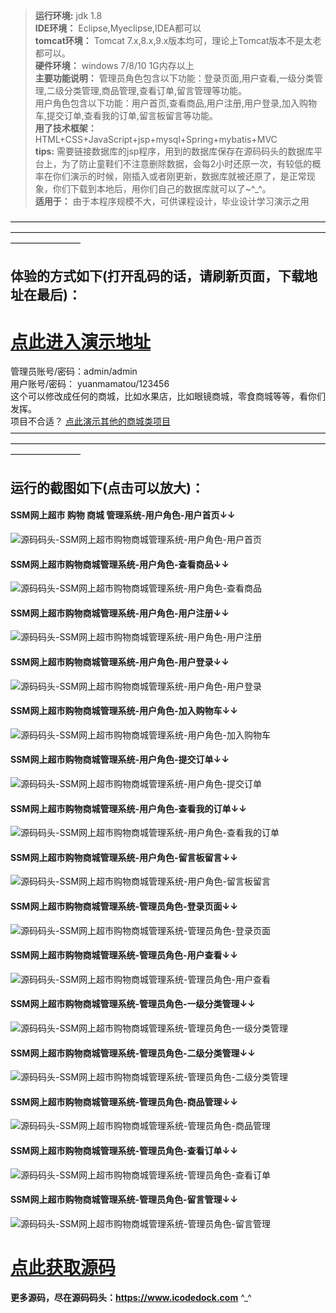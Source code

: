 >  **运行环境:** jdk 1.8  
>  **IDE环境：** Eclipse,Myeclipse,IDEA都可以  
>  **tomcat环境：** Tomcat 7.x,8.x,9.x版本均可，理论上Tomcat版本不是太老都可以。  
>  **硬件环境：** windows 7/8/10 1G内存以上  
>  **主要功能说明：** 管理员角色包含以下功能：登录页面,用户查看,一级分类管理,二级分类管理,商品管理,查看订单,留言管理等功能。  
用户角色包含以下功能：用户首页,查看商品,用户注册,用户登录,加入购物车,提交订单,查看我的订单,留言板留言等功能。  
>  **用了技术框架：** HTML+CSS+JavaScript+jsp+mysql+Spring+mybatis+MVC  
>  **tips:** 需要链接数据库的jsp程序，用到的数据库保存在源码码头的数据库平台上，为了防止童鞋们不注意删除数据，会每2小时还原一次，有较低的概率在你们演示的时候，刚插入或者刚更新，数据库就被还原了，是正常现象，你们下载到本地后，用你们自己的数据库就可以了~^_^。  
>  **适用于：** 由于本程序规模不大，可供课程设计，毕业设计学习演示之用  
  

————————————————————————————————————————————————————————————————————————————————
## 体验的方式如下(打开乱码的话，请刷新页面，下载地址在最后)：
# <a  rel="nofollow"  href="http://demo.icodedock.com/ssm_shop" target="_blank"><u>点此进入演示地址</u></a>
管理员账号/密码：admin/admin  
用户账号/密码： yuanmamatou/123456  
这个可以修改成任何的商城，比如水果店，比如眼镜商城，零食商城等等，看你们发挥。  
项目不合适？ <a  rel="nofollow"  href="https://www.icodedock.com/article/category/shop.html" target="_blank"><u>点此演示其他的商城类项目</u></a>
————————————————————————————————————————————————————————————————————————————————
## 运行的截图如下(点击可以放大)：
#### SSM网上超市 购物 商城 管理系统-用户角色-用户首页↓↓
![源码码头-SSM网上超市购物商城管理系统-用户角色-用户首页](http://images.icodedock.com/JAVA/JAVAEE/SSM%E7%BD%91%E4%B8%8A%E8%B6%85%E5%B8%82%E8%B4%AD%E7%89%A9%E5%95%86%E5%9F%8E%E7%AE%A1%E7%90%86%E7%B3%BB%E7%BB%9F/%E7%94%A8%E6%88%B7%E8%A7%92%E8%89%B2/%E7%94%A8%E6%88%B7%E9%A6%96%E9%A1%B5.png?imageView2/0/format/jpg/interlace/1/q/100|watermark/1/image/aHR0cDovL2ltYWdlcy5pY29kZWRvY2suY29tL21hcmsucG5n/dissolve/80/gravity/SouthEast/dx/10/dy/10|imageslim)
#### SSM网上超市购物商城管理系统-用户角色-查看商品↓↓
![源码码头-SSM网上超市购物商城管理系统-用户角色-查看商品](http://images.icodedock.com/JAVA/JAVAEE/SSM%E7%BD%91%E4%B8%8A%E8%B6%85%E5%B8%82%E8%B4%AD%E7%89%A9%E5%95%86%E5%9F%8E%E7%AE%A1%E7%90%86%E7%B3%BB%E7%BB%9F/%E7%94%A8%E6%88%B7%E8%A7%92%E8%89%B2/%E6%9F%A5%E7%9C%8B%E5%95%86%E5%93%81.png?imageView2/0/format/jpg/interlace/1/q/100|watermark/1/image/aHR0cDovL2ltYWdlcy5pY29kZWRvY2suY29tL21hcmsucG5n/dissolve/80/gravity/SouthEast/dx/10/dy/10|imageslim)
#### SSM网上超市购物商城管理系统-用户角色-用户注册↓↓
![源码码头-SSM网上超市购物商城管理系统-用户角色-用户注册](http://images.icodedock.com/JAVA/JAVAEE/SSM%E7%BD%91%E4%B8%8A%E8%B6%85%E5%B8%82%E8%B4%AD%E7%89%A9%E5%95%86%E5%9F%8E%E7%AE%A1%E7%90%86%E7%B3%BB%E7%BB%9F/%E7%94%A8%E6%88%B7%E8%A7%92%E8%89%B2/%E7%94%A8%E6%88%B7%E6%B3%A8%E5%86%8C.png?imageView2/0/format/jpg/interlace/1/q/100|watermark/1/image/aHR0cDovL2ltYWdlcy5pY29kZWRvY2suY29tL21hcmsucG5n/dissolve/80/gravity/SouthEast/dx/10/dy/10|imageslim)
#### SSM网上超市购物商城管理系统-用户角色-用户登录↓↓
![源码码头-SSM网上超市购物商城管理系统-用户角色-用户登录](http://images.icodedock.com/JAVA/JAVAEE/SSM%E7%BD%91%E4%B8%8A%E8%B6%85%E5%B8%82%E8%B4%AD%E7%89%A9%E5%95%86%E5%9F%8E%E7%AE%A1%E7%90%86%E7%B3%BB%E7%BB%9F/%E7%94%A8%E6%88%B7%E8%A7%92%E8%89%B2/%E7%94%A8%E6%88%B7%E7%99%BB%E5%BD%95.png?imageView2/0/format/jpg/interlace/1/q/100|watermark/1/image/aHR0cDovL2ltYWdlcy5pY29kZWRvY2suY29tL21hcmsucG5n/dissolve/80/gravity/SouthEast/dx/10/dy/10|imageslim)
#### SSM网上超市购物商城管理系统-用户角色-加入购物车↓↓
![源码码头-SSM网上超市购物商城管理系统-用户角色-加入购物车](http://images.icodedock.com/JAVA/JAVAEE/SSM%E7%BD%91%E4%B8%8A%E8%B6%85%E5%B8%82%E8%B4%AD%E7%89%A9%E5%95%86%E5%9F%8E%E7%AE%A1%E7%90%86%E7%B3%BB%E7%BB%9F/%E7%94%A8%E6%88%B7%E8%A7%92%E8%89%B2/%E5%8A%A0%E5%85%A5%E8%B4%AD%E7%89%A9%E8%BD%A6.png?imageView2/0/format/jpg/interlace/1/q/100|watermark/1/image/aHR0cDovL2ltYWdlcy5pY29kZWRvY2suY29tL21hcmsucG5n/dissolve/80/gravity/SouthEast/dx/10/dy/10|imageslim)
#### SSM网上超市购物商城管理系统-用户角色-提交订单↓↓
![源码码头-SSM网上超市购物商城管理系统-用户角色-提交订单](http://images.icodedock.com/JAVA/JAVAEE/SSM%E7%BD%91%E4%B8%8A%E8%B6%85%E5%B8%82%E8%B4%AD%E7%89%A9%E5%95%86%E5%9F%8E%E7%AE%A1%E7%90%86%E7%B3%BB%E7%BB%9F/%E7%94%A8%E6%88%B7%E8%A7%92%E8%89%B2/%E6%8F%90%E4%BA%A4%E8%AE%A2%E5%8D%95.png?imageView2/0/format/jpg/interlace/1/q/100|watermark/1/image/aHR0cDovL2ltYWdlcy5pY29kZWRvY2suY29tL21hcmsucG5n/dissolve/80/gravity/SouthEast/dx/10/dy/10|imageslim)
#### SSM网上超市购物商城管理系统-用户角色-查看我的订单↓↓
![源码码头-SSM网上超市购物商城管理系统-用户角色-查看我的订单](http://images.icodedock.com/JAVA/JAVAEE/SSM%E7%BD%91%E4%B8%8A%E8%B6%85%E5%B8%82%E8%B4%AD%E7%89%A9%E5%95%86%E5%9F%8E%E7%AE%A1%E7%90%86%E7%B3%BB%E7%BB%9F/%E7%94%A8%E6%88%B7%E8%A7%92%E8%89%B2/%E6%9F%A5%E7%9C%8B%E6%88%91%E7%9A%84%E8%AE%A2%E5%8D%95.png?imageView2/0/format/jpg/interlace/1/q/100|watermark/1/image/aHR0cDovL2ltYWdlcy5pY29kZWRvY2suY29tL21hcmsucG5n/dissolve/80/gravity/SouthEast/dx/10/dy/10|imageslim)
#### SSM网上超市购物商城管理系统-用户角色-留言板留言↓↓
![源码码头-SSM网上超市购物商城管理系统-用户角色-留言板留言](http://images.icodedock.com/JAVA/JAVAEE/SSM%E7%BD%91%E4%B8%8A%E8%B6%85%E5%B8%82%E8%B4%AD%E7%89%A9%E5%95%86%E5%9F%8E%E7%AE%A1%E7%90%86%E7%B3%BB%E7%BB%9F/%E7%94%A8%E6%88%B7%E8%A7%92%E8%89%B2/%E7%95%99%E8%A8%80%E6%9D%BF%E7%95%99%E8%A8%80.png?imageView2/0/format/jpg/interlace/1/q/100|watermark/1/image/aHR0cDovL2ltYWdlcy5pY29kZWRvY2suY29tL21hcmsucG5n/dissolve/80/gravity/SouthEast/dx/10/dy/10|imageslim)
#### SSM网上超市购物商城管理系统-管理员角色-登录页面↓↓
![源码码头-SSM网上超市购物商城管理系统-管理员角色-登录页面](http://images.icodedock.com/JAVA/JAVAEE/SSM%E7%BD%91%E4%B8%8A%E8%B6%85%E5%B8%82%E8%B4%AD%E7%89%A9%E5%95%86%E5%9F%8E%E7%AE%A1%E7%90%86%E7%B3%BB%E7%BB%9F/%E7%AE%A1%E7%90%86%E5%91%98%E8%A7%92%E8%89%B2/%E7%99%BB%E5%BD%95%E9%A1%B5%E9%9D%A2.png?imageView2/0/format/jpg/interlace/1/q/100|watermark/1/image/aHR0cDovL2ltYWdlcy5pY29kZWRvY2suY29tL21hcmsucG5n/dissolve/80/gravity/SouthEast/dx/10/dy/10|imageslim)
#### SSM网上超市购物商城管理系统-管理员角色-用户查看↓↓
![源码码头-SSM网上超市购物商城管理系统-管理员角色-用户查看](http://images.icodedock.com/JAVA/JAVAEE/SSM%E7%BD%91%E4%B8%8A%E8%B6%85%E5%B8%82%E8%B4%AD%E7%89%A9%E5%95%86%E5%9F%8E%E7%AE%A1%E7%90%86%E7%B3%BB%E7%BB%9F/%E7%AE%A1%E7%90%86%E5%91%98%E8%A7%92%E8%89%B2/%E7%94%A8%E6%88%B7%E6%9F%A5%E7%9C%8B.png?imageView2/0/format/jpg/interlace/1/q/100|watermark/1/image/aHR0cDovL2ltYWdlcy5pY29kZWRvY2suY29tL21hcmsucG5n/dissolve/80/gravity/SouthEast/dx/10/dy/10|imageslim)
#### SSM网上超市购物商城管理系统-管理员角色-一级分类管理↓↓
![源码码头-SSM网上超市购物商城管理系统-管理员角色-一级分类管理](http://images.icodedock.com/JAVA/JAVAEE/SSM%E7%BD%91%E4%B8%8A%E8%B6%85%E5%B8%82%E8%B4%AD%E7%89%A9%E5%95%86%E5%9F%8E%E7%AE%A1%E7%90%86%E7%B3%BB%E7%BB%9F/%E7%AE%A1%E7%90%86%E5%91%98%E8%A7%92%E8%89%B2/%E4%B8%80%E7%BA%A7%E5%88%86%E7%B1%BB%E7%AE%A1%E7%90%86.png?imageView2/0/format/jpg/interlace/1/q/100|watermark/1/image/aHR0cDovL2ltYWdlcy5pY29kZWRvY2suY29tL21hcmsucG5n/dissolve/80/gravity/SouthEast/dx/10/dy/10|imageslim)
#### SSM网上超市购物商城管理系统-管理员角色-二级分类管理↓↓
![源码码头-SSM网上超市购物商城管理系统-管理员角色-二级分类管理](http://images.icodedock.com/JAVA/JAVAEE/SSM%E7%BD%91%E4%B8%8A%E8%B6%85%E5%B8%82%E8%B4%AD%E7%89%A9%E5%95%86%E5%9F%8E%E7%AE%A1%E7%90%86%E7%B3%BB%E7%BB%9F/%E7%AE%A1%E7%90%86%E5%91%98%E8%A7%92%E8%89%B2/%E4%BA%8C%E7%BA%A7%E5%88%86%E7%B1%BB%E7%AE%A1%E7%90%86.png?imageView2/0/format/jpg/interlace/1/q/100|watermark/1/image/aHR0cDovL2ltYWdlcy5pY29kZWRvY2suY29tL21hcmsucG5n/dissolve/80/gravity/SouthEast/dx/10/dy/10|imageslim)
#### SSM网上超市购物商城管理系统-管理员角色-商品管理↓↓
![源码码头-SSM网上超市购物商城管理系统-管理员角色-商品管理](http://images.icodedock.com/JAVA/JAVAEE/SSM%E7%BD%91%E4%B8%8A%E8%B6%85%E5%B8%82%E8%B4%AD%E7%89%A9%E5%95%86%E5%9F%8E%E7%AE%A1%E7%90%86%E7%B3%BB%E7%BB%9F/%E7%AE%A1%E7%90%86%E5%91%98%E8%A7%92%E8%89%B2/%E5%95%86%E5%93%81%E7%AE%A1%E7%90%86.png?imageView2/0/format/jpg/interlace/1/q/100|watermark/1/image/aHR0cDovL2ltYWdlcy5pY29kZWRvY2suY29tL21hcmsucG5n/dissolve/80/gravity/SouthEast/dx/10/dy/10|imageslim)
#### SSM网上超市购物商城管理系统-管理员角色-查看订单↓↓
![源码码头-SSM网上超市购物商城管理系统-管理员角色-查看订单](http://images.icodedock.com/JAVA/JAVAEE/SSM%E7%BD%91%E4%B8%8A%E8%B6%85%E5%B8%82%E8%B4%AD%E7%89%A9%E5%95%86%E5%9F%8E%E7%AE%A1%E7%90%86%E7%B3%BB%E7%BB%9F/%E7%AE%A1%E7%90%86%E5%91%98%E8%A7%92%E8%89%B2/%E6%9F%A5%E7%9C%8B%E8%AE%A2%E5%8D%95.png?imageView2/0/format/jpg/interlace/1/q/100|watermark/1/image/aHR0cDovL2ltYWdlcy5pY29kZWRvY2suY29tL21hcmsucG5n/dissolve/80/gravity/SouthEast/dx/10/dy/10|imageslim)
#### SSM网上超市购物商城管理系统-管理员角色-留言管理↓↓
![源码码头-SSM网上超市购物商城管理系统-管理员角色-留言管理](http://images.icodedock.com/JAVA/JAVAEE/SSM%E7%BD%91%E4%B8%8A%E8%B6%85%E5%B8%82%E8%B4%AD%E7%89%A9%E5%95%86%E5%9F%8E%E7%AE%A1%E7%90%86%E7%B3%BB%E7%BB%9F/%E7%AE%A1%E7%90%86%E5%91%98%E8%A7%92%E8%89%B2/%E7%95%99%E8%A8%80%E7%AE%A1%E7%90%86.png?imageView2/0/format/jpg/interlace/1/q/100|watermark/1/image/aHR0cDovL2ltYWdlcy5pY29kZWRvY2suY29tL21hcmsucG5n/dissolve/80/gravity/SouthEast/dx/10/dy/10|imageslim)
# <a rel="nofollow" href="http://www.icodedock.com/article/a136" target="_blank"><u>点此获取源码</u></a>
**更多源码，尽在源码码头：<a href="https://www.icodedock.com">https://www.icodedock.com<a>** ^_^
<p style="display:none"  >本源码关键字：网上超市 购物 采购 买东西 购物平台 网上商城 水果商城 鞋子商城 服装商城 鲜花商城 零食商城 超市 衣服商城 眼镜商城 </p>